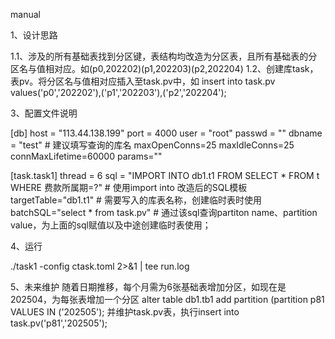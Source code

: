 manual

1、设计思路

1.1、涉及的所有基础表找到分区键，表结构均改造为分区表，且所有基础表的分区名与值相对应。如(p0,202202)(p1,202203)(p2,202204)
1.2、创建库task，表pv。将分区名与值相对应插入至task.pv中，如
insert into task.pv values('p0','202202'),('p1','202203'),('p2','202204');

3、配置文件说明

[db]
host = "113.44.138.199" 
port = 4000
user = "root"
passwd = ""
dbname = "test" # 建议填写查询的库名
maxOpenConns=25
maxIdleConns=25
connMaxLifetime=60000
params=""

[task.task1]
thread = 6
sql = "IMPORT INTO db1.t1 FROM SELECT * FROM t WHERE 费款所属期=?" # 使用import into 改造后的SQL模板
targetTable="db1.t1" # 需要写入的库表名称，创建临时表时使用
batchSQL="select * from task.pv" # 通过该sql查询partiton name、partition value，为上面的sql赋值以及中途创建临时表使用；

4、运行

./task1 -config ctask.toml 2>&1 | tee run.log

5、未来维护
随着日期推移，每个月需为6张基础表增加分区，如现在是202504，为每张表增加一个分区 alter table db1.tb1 add partition (partition p81 VALUES IN ('202505');
并维护task.pv表，执行insert into task.pv('p81','202505');











